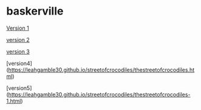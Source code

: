 # baskerville

[Version 1](https://leahgamble30.github.io/streetofcrocodiles/thestreetofcrocodiles.html)

[version 2](https://leahgamble30.github.io/streetofcrocodiles/thestreetofcrocodiles.html)

[version 3](https://leahgamble30.github.io/streetofcrocodiles/thestreetofcrocodiles.html)

[version4] (https://leahgamble30.github.io/streetofcrocodiles/thestreetofcrocodiles.html)

[version5] (https://leahgamble30.github.io/streetofcrocodiles/thestreetofcrocodiles-1.html)